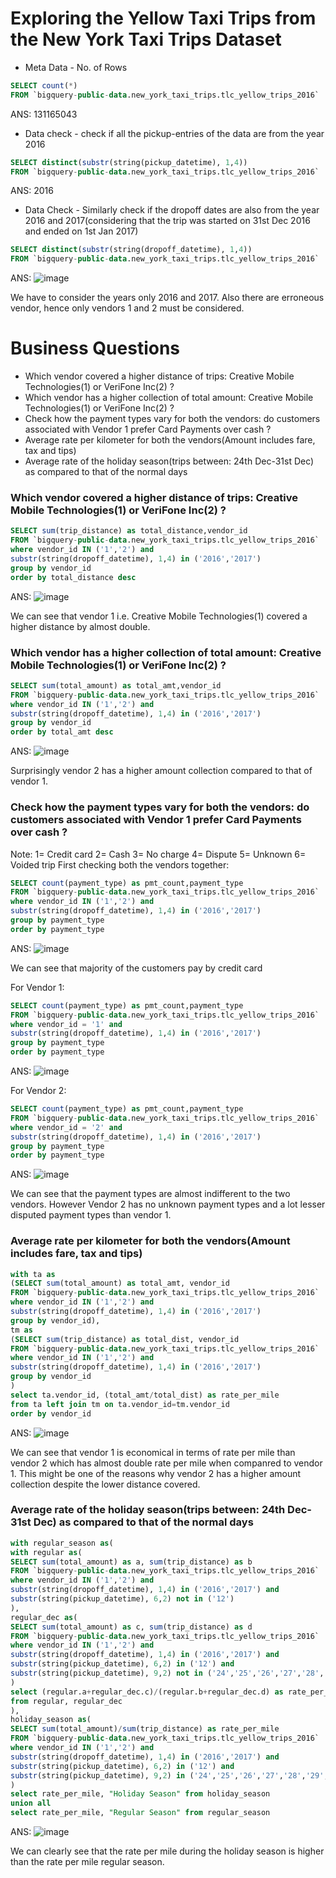 # Exploring the Yellow Taxi Trips from the New York Taxi Trips Dataset

* Meta Data - No. of Rows
```sql
SELECT count(*)
FROM `bigquery-public-data.new_york_taxi_trips.tlc_yellow_trips_2016`
```
ANS: 131165043

* Data check - check if all the pickup-entries of the data are from the year 2016
```sql
SELECT distinct(substr(string(pickup_datetime), 1,4))
FROM `bigquery-public-data.new_york_taxi_trips.tlc_yellow_trips_2016`
```
ANS: 2016

* Data Check - Similarly check if the dropoff dates are also from the year 2016 and 2017(considering that the trip was started on 31st Dec 2016 and ended on 1st Jan 2017)
```sql
SELECT distinct(substr(string(dropoff_datetime), 1,4))
FROM `bigquery-public-data.new_york_taxi_trips.tlc_yellow_trips_2016`
```
ANS: ![image](https://user-images.githubusercontent.com/87647766/127478765-76359d0b-e77b-4bb1-ac15-5dfe08b2a287.png)

We have to consider the years only 2016 and 2017. Also there are erroneous vendor, hence only vendors 1 and 2 must be considered. 

# Business Questions
  *  Which vendor covered a higher distance of trips: Creative Mobile Technologies(1) or VeriFone Inc(2) ?
  *  Which vendor has a higher collection of total amount: Creative Mobile Technologies(1) or VeriFone Inc(2) ?
  *  Check how the payment types vary for both the vendors: do customers associated with Vendor 1 prefer Card Payments over cash ?
  *  Average rate per kilometer for both the vendors(Amount includes fare, tax and tips)
  *  Average rate of the holiday season(trips between: 24th Dec-31st Dec) as compared to that of the normal days

### Which vendor covered a higher distance of trips: Creative Mobile Technologies(1) or VeriFone Inc(2) ?
```sql
SELECT sum(trip_distance) as total_distance,vendor_id
FROM `bigquery-public-data.new_york_taxi_trips.tlc_yellow_trips_2016`
where vendor_id IN ('1','2') and
substr(string(dropoff_datetime), 1,4) in ('2016','2017')
group by vendor_id
order by total_distance desc
```
ANS:  ![image](https://user-images.githubusercontent.com/87647766/127479924-a39f4853-28d1-403d-9ee4-762e4ae225dc.png)

We can see that vendor 1 i.e. Creative Mobile Technologies(1) covered a higher distance by almost double.

### Which vendor has a higher collection of total amount: Creative Mobile Technologies(1) or VeriFone Inc(2) ?
```sql
SELECT sum(total_amount) as total_amt,vendor_id
FROM `bigquery-public-data.new_york_taxi_trips.tlc_yellow_trips_2016`
where vendor_id IN ('1','2') and
substr(string(dropoff_datetime), 1,4) in ('2016','2017')
group by vendor_id
order by total_amt desc
```
ANS: ![image](https://user-images.githubusercontent.com/87647766/127480341-063a5589-5f13-4b50-a67f-74ea6202e75a.png)

Surprisingly vendor 2 has a higher amount collection compared to that of vendor 1.

###  Check how the payment types vary for both the vendors: do customers associated with Vendor 1 prefer Card Payments over cash ?
Note:  1= Credit card 2= Cash 3= No charge 4= Dispute 5= Unknown 6= Voided trip
First checking both the vendors together:
```sql
SELECT count(payment_type) as pmt_count,payment_type
FROM `bigquery-public-data.new_york_taxi_trips.tlc_yellow_trips_2016`
where vendor_id IN ('1','2') and
substr(string(dropoff_datetime), 1,4) in ('2016','2017')
group by payment_type
order by payment_type
```
ANS:  ![image](https://user-images.githubusercontent.com/87647766/127481257-eb67baa8-6035-45b8-8458-14a5dc17bf4b.png)

We can see that majority of the customers pay by credit card

For Vendor 1:
```sql
SELECT count(payment_type) as pmt_count,payment_type
FROM `bigquery-public-data.new_york_taxi_trips.tlc_yellow_trips_2016`
where vendor_id = '1' and
substr(string(dropoff_datetime), 1,4) in ('2016','2017')
group by payment_type
order by payment_type
```
ANS:  ![image](https://user-images.githubusercontent.com/87647766/127481534-a6bc8c4f-76f0-4c11-ac58-b648a12c0fc8.png)

For Vendor 2: 
```sql
SELECT count(payment_type) as pmt_count,payment_type
FROM `bigquery-public-data.new_york_taxi_trips.tlc_yellow_trips_2016`
where vendor_id = '2' and
substr(string(dropoff_datetime), 1,4) in ('2016','2017')
group by payment_type
order by payment_type
```
ANS: ![image](https://user-images.githubusercontent.com/87647766/127481907-e566fef6-7a92-4788-ada6-4bdbd0a9594a.png)

We can see that the payment types are almost indifferent to the two vendors. However Vendor 2 has no unknown payment types and a lot lesser disputed payment types than vendor 1.

### Average rate per kilometer for both the vendors(Amount includes fare, tax and tips)
```sql
with ta as
(SELECT sum(total_amount) as total_amt, vendor_id
FROM `bigquery-public-data.new_york_taxi_trips.tlc_yellow_trips_2016`
where vendor_id IN ('1','2') and
substr(string(dropoff_datetime), 1,4) in ('2016','2017')
group by vendor_id),
tm as
(SELECT sum(trip_distance) as total_dist, vendor_id
FROM `bigquery-public-data.new_york_taxi_trips.tlc_yellow_trips_2016`
where vendor_id IN ('1','2') and
substr(string(dropoff_datetime), 1,4) in ('2016','2017')
group by vendor_id
)
select ta.vendor_id, (total_amt/total_dist) as rate_per_mile
from ta left join tm on ta.vendor_id=tm.vendor_id
order by vendor_id
```
ANS:  ![image](https://user-images.githubusercontent.com/87647766/127484387-01c75486-51a8-4d82-b0ec-f622b74700d7.png)

We can see that vendor 1 is economical in terms of rate per mile than vendor 2 which has almost double rate per mile when companred to vendor 1. This might be one of the reasons why vendor 2 has a higher amount collection despite the lower distance covered.

### Average rate of the holiday season(trips between: 24th Dec-31st Dec) as compared to that of the normal days
```sql
with regular_season as(
with regular as(
SELECT sum(total_amount) as a, sum(trip_distance) as b
FROM `bigquery-public-data.new_york_taxi_trips.tlc_yellow_trips_2016`
where vendor_id IN ('1','2') and
substr(string(dropoff_datetime), 1,4) in ('2016','2017') and
substr(string(pickup_datetime), 6,2) not in ('12')
),
regular_dec as(
SELECT sum(total_amount) as c, sum(trip_distance) as d
FROM `bigquery-public-data.new_york_taxi_trips.tlc_yellow_trips_2016`
where vendor_id IN ('1','2') and
substr(string(dropoff_datetime), 1,4) in ('2016','2017') and
substr(string(pickup_datetime), 6,2) in ('12') and
substr(string(pickup_datetime), 9,2) not in ('24','25','26','27','28','29','30','31')
)
select (regular.a+regular_dec.c)/(regular.b+regular_dec.d) as rate_per_mile
from regular, regular_dec
),
holiday_season as(
SELECT sum(total_amount)/sum(trip_distance) as rate_per_mile
FROM `bigquery-public-data.new_york_taxi_trips.tlc_yellow_trips_2016`
where vendor_id IN ('1','2') and
substr(string(dropoff_datetime), 1,4) in ('2016','2017') and
substr(string(pickup_datetime), 6,2) in ('12') and
substr(string(pickup_datetime), 9,2) in ('24','25','26','27','28','29','30','31')
)
select rate_per_mile, "Holiday Season" from holiday_season
union all
select rate_per_mile, "Regular Season" from regular_season 
```
ANS:  ![image](https://user-images.githubusercontent.com/87647766/127501158-c6d554e0-22ac-462f-bbf6-128e6d4e7f43.png)

We can clearly see that the rate per mile during the holiday season is higher than the rate per mile regular season.


